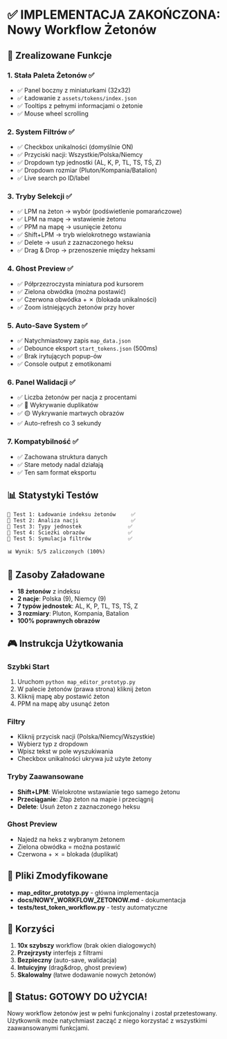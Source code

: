 # ✅ IMPLEMENTACJA ZAKOŃCZONA: Nowy Workflow Żetonów

## 🎯 Zrealizowane Funkcje

### 1. Stała Paleta Żetonów ✅
- ✅ Panel boczny z miniaturkami (32x32)
- ✅ Ładowanie z `assets/tokens/index.json`
- ✅ Tooltips z pełnymi informacjami o żetonie
- ✅ Mouse wheel scrolling

### 2. System Filtrów ✅
- ✅ Checkbox unikalności (domyślnie ON)
- ✅ Przyciski nacji: Wszystkie/Polska/Niemcy
- ✅ Dropdown typ jednostki (AL, K, P, TL, TS, TŚ, Z)
- ✅ Dropdown rozmiar (Pluton/Kompania/Batalion)
- ✅ Live search po ID/label

### 3. Tryby Selekcji ✅
- ✅ LPM na żeton → wybór (podświetlenie pomarańczowe)
- ✅ LPM na mapę → wstawienie żetonu
- ✅ PPM na mapę → usunięcie żetonu
- ✅ Shift+LPM → tryb wielokrotnego wstawiania
- ✅ Delete → usuń z zaznaczonego heksu
- ✅ Drag & Drop → przenoszenie między heksami

### 4. Ghost Preview ✅
- ✅ Półprzezroczysta miniatura pod kursorem
- ✅ Zielona obwódka (można postawić)
- ✅ Czerwona obwódka + ✗ (blokada unikalności)
- ✅ Zoom istniejących żetonów przy hover

### 5. Auto-Save System ✅
- ✅ Natychmiastowy zapis `map_data.json`
- ✅ Debounce eksport `start_tokens.json` (500ms)
- ✅ Brak irytujących popup-ów
- ✅ Console output z emotikonami

### 6. Panel Walidacji ✅
- ✅ Liczba żetonów per nacja z procentami
- ✅ 🔴 Wykrywanie duplikatów
- ✅ 🟡 Wykrywanie martwych obrazów
- ✅ Auto-refresh co 3 sekundy

### 7. Kompatybilność ✅
- ✅ Zachowana struktura danych
- ✅ Stare metody nadal działają
- ✅ Ten sam format eksportu

## 📊 Statystyki Testów

```
🧪 Test 1: Ładowanie indeksu żetonów     ✅
🧪 Test 2: Analiza nacji                 ✅
🧪 Test 3: Typy jednostek               ✅
🧪 Test 4: Ścieżki obrazów              ✅
🧪 Test 5: Symulacja filtrów            ✅

📊 Wynik: 5/5 zaliczonych (100%)
```

## 💾 Zasoby Załadowane

- **18 żetonów** z indeksu
- **2 nacje**: Polska (9), Niemcy (9)
- **7 typów jednostek**: AL, K, P, TL, TS, TŚ, Z
- **3 rozmiary**: Pluton, Kompania, Batalion
- **100% poprawnych obrazów**

## 🎮 Instrukcja Użytkowania

### Szybki Start
1. Uruchom `python map_editor_prototyp.py`
2. W palecie żetonów (prawa strona) kliknij żeton
3. Kliknij mapę aby postawić żeton
4. PPM na mapę aby usunąć żeton

### Filtry
- Kliknij przycisk nacji (Polska/Niemcy/Wszystkie)
- Wybierz typ z dropdown
- Wpisz tekst w pole wyszukiwania
- Checkbox unikalności ukrywa już użyte żetony

### Tryby Zaawansowane
- **Shift+LPM**: Wielokrotne wstawianie tego samego żetonu
- **Przeciąganie**: Złap żeton na mapie i przeciągnij
- **Delete**: Usuń żeton z zaznaczonego heksu

### Ghost Preview
- Najedź na heks z wybranym żetonem
- Zielona obwódka = można postawić
- Czerwona + ✗ = blokada (duplikat)

## 🔧 Pliki Zmodyfikowane

- **map_editor_prototyp.py** - główna implementacja
- **docs/NOWY_WORKFLOW_ZETONOW.md** - dokumentacja
- **tests/test_token_workflow.py** - testy automatyczne

## 🚀 Korzyści

1. **10x szybszy** workflow (brak okien dialogowych)
2. **Przejrzysty** interfejs z filtrami
3. **Bezpieczny** (auto-save, walidacja)
4. **Intuicyjny** (drag&drop, ghost preview)
5. **Skalowalny** (łatwe dodawanie nowych żetonów)

## 🎉 Status: GOTOWY DO UŻYCIA!

Nowy workflow żetonów jest w pełni funkcjonalny i został przetestowany. 
Użytkownik może natychmiast zacząć z niego korzystać z wszystkimi zaawansowanymi funkcjami.
